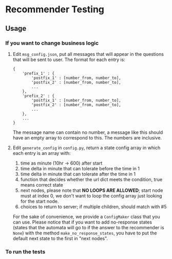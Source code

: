 # Recommender Testing
## Usage
### If you want to change business logic
1. Edit `msg_config.json`, put all messages that will appear in the questions that will be sent to user. The format for each entry is:
   ```
   {
       'prefix_1' : {
           'postfix_1' : [number_from, number_to],
           'postfix_2' : [number_from, number_to],
           ...
       },
       'prefix_2' : {
           'postfix_1' : [number_from, number_to],
           'postfix_2' : [number_from, number_to],
           ...
       },
       ...
   }
   ```
   The message name can contain no number, a message like this should have an empty array to correspond to this.
   The numbers are inclusive.
2. Edit `generate_config` in `config.py`, return a state config array in which each entry is an array with:
   1. time as minute (10hr -> 600) after start
   2. time delta in minute that can tolerate before the time in 1
   3. time delta in minute that can tolerate after the time in 1
   4. function that decides whether the url dict meets the condition, true means correct state
   5. next nodes, please note that **NO LOOPS ARE ALLOWED**;  start node must at index 0, we don't want to loop the config array just looking for the start node.
   6. choices to return to server; if multiple children, should match with #5
    
    For the sake of convenience, we provide a `ConfigMaker` class that you can use. Please notice that if you want to add no-response states (states that the automata will go to if the answer to the recommender is `None`) with the method `make_no_response_states`, you have to put the default next state to the first in "next nodes".
### To run the tests
